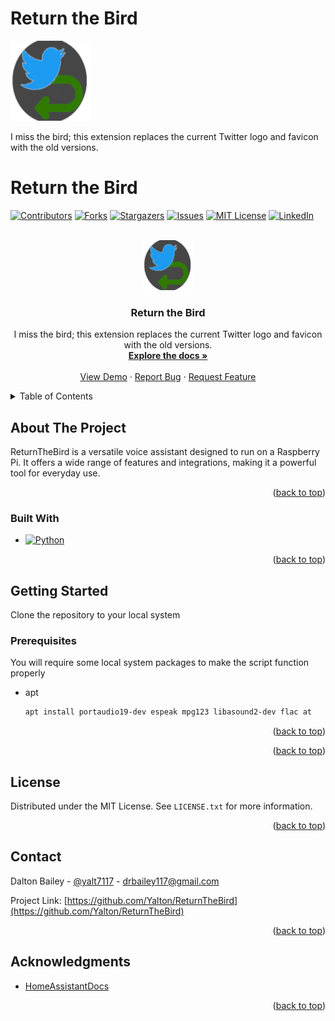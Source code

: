 # Return the Bird 

![Berd](images/icon_128.png)

I miss the bird; this extension replaces the current Twitter logo and favicon with the old versions.



# Return the Bird 
<a name="readme-top"></a>

[![Contributors][contributors-shield]][contributors-url]
[![Forks][forks-shield]][forks-url]
[![Stargazers][stars-shield]][stars-url]
[![Issues][issues-shield]][issues-url]
[![MIT License][license-shield]][license-url]
[![LinkedIn][linkedin-shield]][linkedin-url]

<br />
<div align="center">
  <a href="https://github.com/Yalton/ReturnTheBird">
    <img src="images/icon_128.png" alt="Logo" width="80" height="80">
  </a>
  <h3 align="center">Return the Bird</h3>
  <p align="center">
    I miss the bird; this extension replaces the current Twitter logo and favicon with the old versions.
    <br />
    <a href="https://github.com/Yalton/ReturnTheBird"><strong>Explore the docs »</strong></a>
    <br />
    <br />
    <a href="https://github.com/Yalton/ReturnTheBird">View Demo</a>
    ·
    <a href="https://github.com/Yalton/ReturnTheBird/issues">Report Bug</a>
    ·
    <a href="https://github.com/Yalton/ReturnTheBird/issues">Request Feature</a>
  </p>
</div>
<details>
  <summary>Table of Contents</summary>
  <ol>
    <li>
      <a href="#about-the-project">About The Project</a>
      <ul>
        <li><a href="#built-with">Built With</a></li>
      </ul>
    </li>
    <li>
      <a href="#getting-started">Getting Started</a>
      <ul>
        <li><a href="#prerequisites">Prerequisites</a></li>
        <li><a href="#installation">Installation</a></li>
      </ul>
    </li>
    <li><a href="#usage">Usage</a></li>
    <li><a href="#roadmap">Roadmap</a></li>
    <li><a href="#contributing">Contributing</a></li>
    <li><a href="#license">License</a></li>
    <li><a href="#contact">Contact</a></li>
    <li><a href="#acknowledgments">Acknowledgments</a></li>
  </ol>
</details>

## About The Project

ReturnTheBird is a versatile voice assistant designed to run on a Raspberry Pi. It offers a wide range of features and integrations, making it a powerful tool for everyday use. 


<p align="right">(<a href="#readme-top">back to top</a>)</p>


### Built With

* [![Python][python-badge]][Python-url]


<p align="right">(<a href="#readme-top">back to top</a>)</p>



<!-- GETTING STARTED -->
## Getting Started

Clone the repository to your local system 

### Prerequisites

You will require some local system packages to make the script function properly 
* apt
  ```sh
  apt install portaudio19-dev espeak mpg123 libasound2-dev flac at
  ```

<!-- ### Installation

1. Get a free API Key at [https://example.com](https://example.com)
2. Clone the repo
   ```sh
   git clone https://github.com/Yalton/ReturnTheBird.git
   ```
3. Install NPM packages
   ```sh
   pip install -r requirements.txt
   ```
4. Enter your API keys in config.ini
   ```
   [API_KEYS]
    OpenWeatherMap = API_KEY
    OpenAI = API_KEY
   ```

<p align="right">(<a href="#readme-top">back to top</a>)</p>
 -->


<!-- USAGE EXAMPLES -->
<!-- ## Usage

Use this space to show useful examples of how a project can be used. Additional screenshots, code examples and demos work well in this space. You may also link to more resources.

_For more examples, please refer to the [Documentation](https://example.com)_

<p align="right">(<a href="#readme-top">back to top</a>)</p>
 -->


<!-- ROADMAP -->
<!-- ## Roadmap

- [ ] Get news updates by integrating with a news API, such as NewsAPI, to fetch and read the latest headlines or news articles based on your interests or preferred sources.
- [ ] Connect to your calendar (e.g., Google Calendar) to read, create, or modify events.
- [ ] Integrate with a music or podcast service to play tracks based on your preferences or requests.
- [ ] Connect to an email service (e.g., Gmail) or messaging platform to send emails or messages on your behalf.
- [ ] Control smart home devices by integrating with their respective APIs, allowing you to control things like lights, thermostats, or door locks.
- [ ] Access currency conversion rates or stock market updates by integrating with a financial API.
- [ ] Translate text between languages using a translation API. -->


<!-- See the [open issues](https://github.com/Yalton/ReturnTheBird/issues) for a full list of proposed features (and known issues). -->

<p align="right">(<a href="#readme-top">back to top</a>)</p>



<!-- CONTRIBUTING -->
<!-- ## Contributing

Contributions are what make the open source community such an amazing place to learn, inspire, and create. Any contributions you make are **greatly appreciated**.

If you have a suggestion that would make this better, please fork the repo and create a pull request. You can also simply open an issue with the tag "enhancement".
Don't forget to give the project a star! Thanks again!

1. Fork the Project
2. Create your Feature Branch (`git checkout -b feature/AmazingFeature`)
3. Commit your Changes (`git commit -m 'Add some AmazingFeature'`)
4. Push to the Branch (`git push origin feature/AmazingFeature`)
5. Open a Pull Request -->

<p align="right">(<a href="#readme-top">back to top</a>)</p>



<!-- LICENSE -->
## License

Distributed under the MIT License. See `LICENSE.txt` for more information.

<p align="right">(<a href="#readme-top">back to top</a>)</p>

<!-- CONTACT -->
## Contact

Dalton Bailey - [@yalt7117](https://twitter.com/yalt7117) - drbailey117@gmail.com

Project Link: [https://github.com/Yalton/ReturnTheBird](https://github.com/Yalton/ReturnTheBird)

<p align="right">(<a href="#readme-top">back to top</a>)</p>



<!-- ACKNOWLEDGMENTS -->
## Acknowledgments

* [HomeAssistantDocs](https://developers.home-assistant.io/docs/api/rest/)
<!-- * []()
* []() -->

<p align="right">(<a href="#readme-top">back to top</a>)</p>



<!-- MARKDOWN LINKS & IMAGES -->
<!-- https://www.markdownguide.org/basic-syntax/#reference-style-links -->
[python-badge]: https://img.shields.io/badge/Python-3776AB?style=for-the-badge&logo=python&logoColor=white
[python-url]: https://www.python.org
[contributors-shield]: https://img.shields.io/github/contributors/Yalton/ReturnTheBird.svg?style=for-the-badge
[contributors-url]: https://github.com/Yalton/ReturnTheBird/graphs/contributors
[forks-shield]: https://img.shields.io/github/forks/Yalton/ReturnTheBird.svg?style=for-the-badge
[forks-url]: https://github.com/Yalton/ReturnTheBird/network/members
[stars-shield]: https://img.shields.io/github/stars/Yalton/ReturnTheBird.svg?style=for-the-badge
[stars-url]: https://github.com/Yalton/ReturnTheBird/stargazers
[issues-shield]: https://img.shields.io/github/issues/Yalton/ReturnTheBird.svg?style=for-the-badge
[issues-url]: https://github.com/Yalton/ReturnTheBird/issues
[license-shield]: https://img.shields.io/github/license/Yalton/ReturnTheBird.svg?style=for-the-badge
[license-url]: https://github.com/Yalton/ReturnTheBird/blob/master/LICENSE.txt
[linkedin-shield]: https://img.shields.io/badge/-LinkedIn-black.svg?style=for-the-badge&logo=linkedin&colorB=555
[linkedin-url]: https://linkedin.com/in/dalton-r-bailey
[product-screenshot]: images/screenshot.png
[Next.js]: https://img.shields.io/badge/next.js-000000?style=for-the-badge&logo=nextdotjs&logoColor=white
[Next-url]: https://nextjs.org/
[React.js]: https://img.shields.io/badge/React-20232A?style=for-the-badge&logo=react&logoColor=61DAFB
[React-url]: https://reactjs.org/
[Vue.js]: https://img.shields.io/badge/Vue.js-35495E?style=for-the-badge&logo=vuedotjs&logoColor=4FC08D
[Vue-url]: https://vuejs.org/
[Angular.io]: https://img.shields.io/badge/Angular-DD0031?style=for-the-badge&logo=angular&logoColor=white
[Angular-url]: https://angular.io/
[Svelte.dev]: https://img.shields.io/badge/Svelte-4A4A55?style=for-the-badge&logo=svelte&logoColor=FF3E00
[Svelte-url]: https://svelte.dev/
[Laravel.com]: https://img.shields.io/badge/Laravel-FF2D20?style=for-the-badge&logo=laravel&logoColor=white
[Laravel-url]: https://laravel.com
[Bootstrap.com]: https://img.shields.io/badge/Bootstrap-563D7C?style=for-the-badge&logo=bootstrap&logoColor=white
[Bootstrap-url]: https://getbootstrap.com
[JQuery.com]: https://img.shields.io/badge/jQuery-0769AD?style=for-the-badge&logo=jquery&logoColor=white
[JQuery-url]: https://jquery.com 
